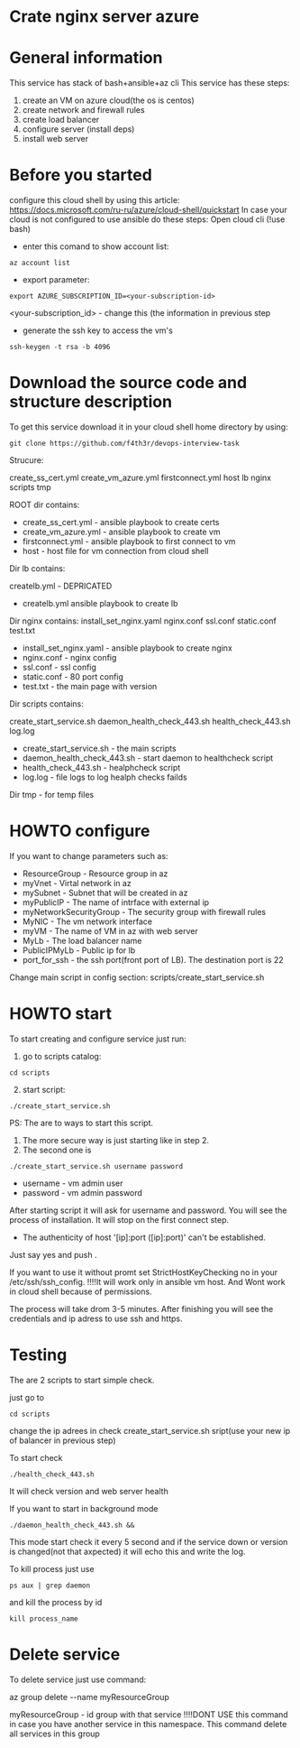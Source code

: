 Crate nginx server azure
=========================
# General information
This service has stack of bash+ansible+az cli
This service has these steps:
1. create an VM on azure cloud(the os is centos)
2. create network and firewall rules
3. create load balancer
4. configure server (install deps)
5. install web server




# Before you started
configure this cloud shell by using this article: https://docs.microsoft.com/ru-ru/azure/cloud-shell/quickstart
In case your cloud is not configured to use ansible do these steps:
Open cloud cli (!use bash)
* enter this comand to show account list:
```
az account list
```
* export parameter:
```
export AZURE_SUBSCRIPTION_ID=<your-subscription-id>
```

<your-subscription_id> - change this (the information in previous step

* generate the ssh key to access the vm's

```
ssh-keygen -t rsa -b 4096
```

# Download the source code and structure description

To get this service download  it in your cloud shell home directory  by using: 

```
git clone https://github.com/f4th3r/devops-interview-task
```

Strucure:

create_ss_cert.yml  create_vm_azure.yml  firstconnect.yml  host  lb  nginx  scripts   tmp

ROOT dir contains:
* create_ss_cert.yml  - ansible playbook to create certs
* create_vm_azure.yml - ansible playbook to create vm 
* firstconnect.yml    - ansible playbook to first connect to vm 
* host - host file for vm connection from cloud shell 


Dir lb contains:

createlb.yml - DEPRICATED
* createlb.yml ansible playbook to create lb  

 
 
Dir nginx  contains:
install_set_nginx.yaml  nginx.conf              ssl.conf                static.conf             test.txt

* install_set_nginx.yaml  - ansible playbook to create nginx
* nginx.conf              - nginx config
* ssl.conf                - ssl config
* static.conf             - 80 port config
* test.txt                - the main page with version

Dir scripts contains:

create_start_service.sh  daemon_health_check_443.sh  health_check_443.sh  log.log

* create_start_service.sh  - the main scripts
* daemon_health_check_443.sh  - start daemon to healthcheck script
* health_check_443.sh  - healphcheck script
* log.log  - file logs to log healph checks failds

Dir tmp  - for temp files





# HOWTO configure
If you want to change parameters such as:

* ResourceGroup            - Resource group in az
* myVnet                   - Virtal network in az 
* mySubnet                 - Subnet that will be created in az
* myPublicIP               - The name of intrface with external ip
* myNetworkSecurityGroup   - The security group with firewall rules
* MyNIC                    - The vm network interface
* myVM                     - The name of VM in az with web server       
* MyLb                     - The load balancer name
* PublicIPMyLb             - Public ip for lb 
* port_for_ssh             - the ssh port(front port of LB). The destination port is 22          

Change  main script in config section:  scripts/create_start_service.sh



# HOWTO start
To start creating and configure service just run:
1. go to scripts catalog:

```
cd scripts
```
2. start script:

```
./create_start_service.sh
```
PS:
The are to ways to start this script. 
1. The more secure way is just starting like in step 2.
2. The second one is

```
./create_start_service.sh username password
```
* username - vm admin user
* password - vm admin password 


After starting script it will ask for username and password. 
You will see the process of installation.
It will stop on the first connect step.

* The authenticity of host '[ip]:port ([ip]:port)' can't be established.

Just say yes and push <ENTER>.

If you want to use it without promt set StrictHostKeyChecking no in your /etc/ssh/ssh_config.
!!!!It will work only in ansible vm host. And Wont work in cloud shell because of permissions.

The process will take drom 3-5 minutes.
After finishing you will see the credentials and ip adress to use ssh and https.




# Testing

The are 2 scripts to start simple check.

just go to 

```
cd scripts
```
change the ip adrees in check create_start_service.sh sript(use your new ip of balancer in previous step) 

To start check 

```
./health_check_443.sh
```
It will check version and web server health


If you want to start in background mode

```
./daemon_health_check_443.sh &&
```
This mode start check it every 5 second and if the service down or version is changed(not that axpected) 
it will echo this and write the log.

To kill process just use
```
ps aux | grep daemon

````
and kill the process by id

```
kill process_name
```


# Delete service
To delete service just use command:

az group delete --name  myResourceGroup

myResourceGroup - id group with that service
!!!!DONT USE this command in case you have  another service in this namespace. 
This command delete all services in this group














